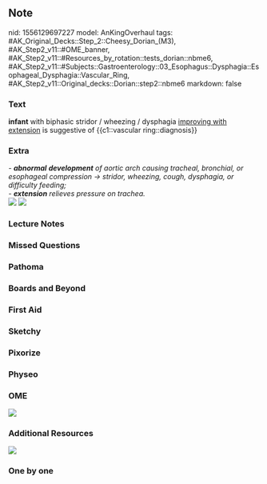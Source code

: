 ## Note
nid: 1556129697227
model: AnKingOverhaul
tags: #AK_Original_Decks::Step_2::Cheesy_Dorian_(M3), #AK_Step2_v11::#OME_banner, #AK_Step2_v11::#Resources_by_rotation::tests_dorian::nbme6, #AK_Step2_v11::#Subjects::Gastroenterology::03_Esophagus::Dysphagia::Esophageal_Dysphagia::Vascular_Ring, #AK_Step2_v11::Original_decks::Dorian::step2::nbme6
markdown: false

### Text
<b>infant</b> with biphasic stridor / wheezing / dysphagia
<u>improving with extension</u> is suggestive of {{c1::vascular
ring::diagnosis}}

### Extra
<div>
  <i>- <b>abnormal</b> <b>development</b> of aortic arch causing
  tracheal, bronchial, or esophageal compression → stridor,
  wheezing, cough, dysphagia, or difficulty feeding;</i>
</div>
<div>
  <i>- <b>extension</b> relieves pressure on trachea.</i>
</div>
<div style="display: inline !important;">
  <i><img src="vasc%20ring.png" class="resizer"></i>
</div><i><img src="sweet.png" class="resizer"></i>

### Lecture Notes


### Missed Questions


### Pathoma


### Boards and Beyond


### First Aid


### Sketchy


### Pixorize


### Physeo


### OME
<div class="ome-widget">
  <a href="https://onlinemeded.org?ref=anki"><img src=
  "_OME_AnkiFlashcards_General_4.png"></a>
</div>

### Additional Resources
<i><img src="paste-48412871360513.jpg" class="resizer"></i>

### One by one

